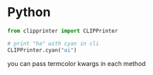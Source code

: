# Python

```python
from clipprinter import CLIPPrinter

# print "ha" with cyan in cli
CLIPPrinter.cyan("oi")
```

you can pass termcolor kwargs in each method
